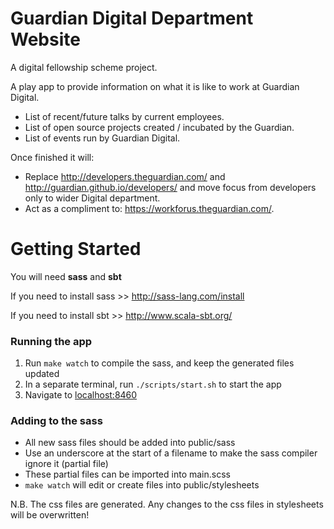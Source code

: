 # Guardian Digital Department Website

A digital fellowship scheme project.

A play app to provide information on what it is like to work at Guardian Digital.

* List of recent/future talks by current employees.
* List of open source projects created / incubated by the Guardian.
* List of events run by Guardian Digital.

Once finished it will:

* Replace http://developers.theguardian.com/ and http://guardian.github.io/developers/ and move focus from developers only to wider Digital department.
* Act as a compliment to: https://workforus.theguardian.com/.

# Getting Started

You will need **sass** and **sbt**


If you need to install sass >> http://sass-lang.com/install

If you need to install sbt >> http://www.scala-sbt.org/

### Running the app
1. Run `make watch` to compile the sass, and keep the generated files updated
1. In a separate terminal, run `./scripts/start.sh` to start the app
2. Navigate to [localhost:8460](localhost:8460)


### Adding to the sass
- All new sass files should be added into public/sass
- Use an underscore at the start of a filename to make the sass compiler ignore it (partial file)
- These partial files can be imported into main.scss
- `make watch` will edit or create files into public/stylesheets

N.B. The css files are generated. Any changes to the css files in stylesheets will be overwritten!
